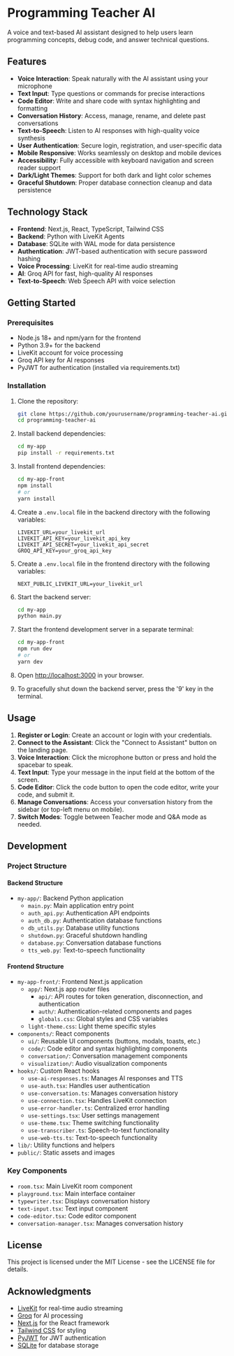 # Programming Teacher AI

A voice and text-based AI assistant designed to help users learn programming concepts, debug code, and answer technical questions.

## Features

- **Voice Interaction**: Speak naturally with the AI assistant using your microphone
- **Text Input**: Type questions or commands for precise interactions
- **Code Editor**: Write and share code with syntax highlighting and formatting
- **Conversation History**: Access, manage, rename, and delete past conversations
- **Text-to-Speech**: Listen to AI responses with high-quality voice synthesis
- **User Authentication**: Secure login, registration, and user-specific data
- **Mobile Responsive**: Works seamlessly on desktop and mobile devices
- **Accessibility**: Fully accessible with keyboard navigation and screen reader support
- **Dark/Light Themes**: Support for both dark and light color schemes
- **Graceful Shutdown**: Proper database connection cleanup and data persistence

## Technology Stack

- **Frontend**: Next.js, React, TypeScript, Tailwind CSS
- **Backend**: Python with LiveKit Agents
- **Database**: SQLite with WAL mode for data persistence
- **Authentication**: JWT-based authentication with secure password hashing
- **Voice Processing**: LiveKit for real-time audio streaming
- **AI**: Groq API for fast, high-quality AI responses
- **Text-to-Speech**: Web Speech API with voice selection

## Getting Started

### Prerequisites

- Node.js 18+ and npm/yarn for the frontend
- Python 3.9+ for the backend
- LiveKit account for voice processing
- Groq API key for AI responses
- PyJWT for authentication (installed via requirements.txt)

### Installation

1. Clone the repository:
   ```bash
   git clone https://github.com/yourusername/programming-teacher-ai.git
   cd programming-teacher-ai
   ```

2. Install backend dependencies:
   ```bash
   cd my-app
   pip install -r requirements.txt
   ```

3. Install frontend dependencies:
   ```bash
   cd my-app-front
   npm install
   # or
   yarn install
   ```

4. Create a `.env.local` file in the backend directory with the following variables:
   ```
   LIVEKIT_URL=your_livekit_url
   LIVEKIT_API_KEY=your_livekit_api_key
   LIVEKIT_API_SECRET=your_livekit_api_secret
   GROQ_API_KEY=your_groq_api_key
   ```

5. Create a `.env.local` file in the frontend directory with the following variables:
   ```
   NEXT_PUBLIC_LIVEKIT_URL=your_livekit_url
   ```

6. Start the backend server:
   ```bash
   cd my-app
   python main.py
   ```

7. Start the frontend development server in a separate terminal:
   ```bash
   cd my-app-front
   npm run dev
   # or
   yarn dev
   ```

8. Open [http://localhost:3000](http://localhost:3000) in your browser.

9. To gracefully shut down the backend server, press the '9' key in the terminal.

## Usage

1. **Register or Login**: Create an account or login with your credentials.
2. **Connect to the Assistant**: Click the "Connect to Assistant" button on the landing page.
3. **Voice Interaction**: Click the microphone button or press and hold the spacebar to speak.
4. **Text Input**: Type your message in the input field at the bottom of the screen.
5. **Code Editor**: Click the code button to open the code editor, write your code, and submit it.
6. **Manage Conversations**: Access your conversation history from the sidebar (or top-left menu on mobile).
7. **Switch Modes**: Toggle between Teacher mode and Q&A mode as needed.

## Development

### Project Structure

#### Backend Structure
- `my-app/`: Backend Python application
  - `main.py`: Main application entry point
  - `auth_api.py`: Authentication API endpoints
  - `auth_db.py`: Authentication database functions
  - `db_utils.py`: Database utility functions
  - `shutdown.py`: Graceful shutdown handling
  - `database.py`: Conversation database functions
  - `tts_web.py`: Text-to-speech functionality

#### Frontend Structure

- `my-app-front/`: Frontend Next.js application
  - `app/`: Next.js app router files
    - `api/`: API routes for token generation, disconnection, and authentication
    - `auth/`: Authentication-related components and pages
    - `globals.css`: Global styles and CSS variables
  - `light-theme.css`: Light theme specific styles
- `components/`: React components
  - `ui/`: Reusable UI components (buttons, modals, toasts, etc.)
  - `code/`: Code editor and syntax highlighting components
  - `conversation/`: Conversation management components
  - `visualization/`: Audio visualization components
- `hooks/`: Custom React hooks
  - `use-ai-responses.ts`: Manages AI responses and TTS
  - `use-auth.tsx`: Handles user authentication
  - `use-conversation.ts`: Manages conversation history
  - `use-connection.tsx`: Handles LiveKit connection
  - `use-error-handler.ts`: Centralized error handling
  - `use-settings.tsx`: User settings management
  - `use-theme.tsx`: Theme switching functionality
  - `use-transcriber.ts`: Speech-to-text functionality
  - `use-web-tts.ts`: Text-to-speech functionality
- `lib/`: Utility functions and helpers
- `public/`: Static assets and images

### Key Components

- `room.tsx`: Main LiveKit room component
- `playground.tsx`: Main interface container
- `typewriter.tsx`: Displays conversation history
- `text-input.tsx`: Text input component
- `code-editor.tsx`: Code editor component
- `conversation-manager.tsx`: Manages conversation history

## License

This project is licensed under the MIT License - see the LICENSE file for details.

## Acknowledgments

- [LiveKit](https://livekit.io/) for real-time audio streaming
- [Groq](https://groq.com/) for AI processing
- [Next.js](https://nextjs.org/) for the React framework
- [Tailwind CSS](https://tailwindcss.com/) for styling
- [PyJWT](https://pyjwt.readthedocs.io/) for JWT authentication
- [SQLite](https://www.sqlite.org/) for database storage
